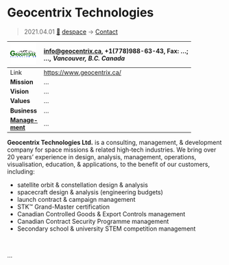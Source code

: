 # Geocentrix Technologies
> 2021.04.01 [🚀](../index/index.md) [despace](index.md) → [Contact](contact.md)

|[![](f/con/g/geocentrix_logo1_thumb.png)](f/con/g/geocentrix_logo1.png)|<info@geocentrix.ca>, +1(778)988-63-43, Fax: …;<br> *…, Vancouver, B.C. Canada*|
|:--|:--|
|Link|<https://www.geocentrix.ca/>|
|**Mission**|…|
|**Vision**|…|
|**Values**|…|
|**Business**|…|
|**[Manage-<br>ment](mgmt.md)**|…|

**Geocentrix Technologies Ltd.** is a consulting, management, & development company for space missions & related high‑tech industries. We bring over 20 years’ experience in design, analysis, management, operations, visualisation, education, & applications, to the benefit of our customers, including:

   - satellite orbit & constellation design & analysis
   - spacecraft design & analysis (engineering budgets)
   - launch contract & campaign management
   - STK™ Grand-Master certification
   - Canadian Controlled Goods & Export Controls management
   - Canadian Contract Security Programme management
   - Secondary school & university STEM competition management

<p style="page-break-after:always"> </p>

…

